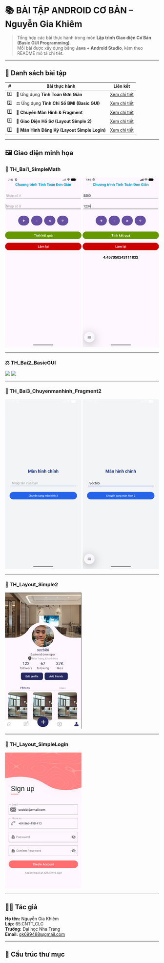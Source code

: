# 📚 BÀI TẬP ANDROID CƠ BẢN – Nguyễn Gia Khiêm

> Tổng hợp các bài thực hành trong môn **Lập trình Giao diện Cơ Bản (Basic GUI Programming)**.  
> Mỗi bài được xây dựng bằng **Java + Android Studio**, kèm theo README mô tả chi tiết.

---

## 🔗 Danh sách bài tập

| # | Bài thực hành | Liên kết |
|:-:|----------------|----------|
| 1️⃣ | 🧮 Ứng dụng **Tính Toán Đơn Giản** | [Xem chi tiết](./TH_Bai1_SimpleMath/README.md) |
| 2️⃣ | ⚖️ Ứng dụng **Tính Chỉ Số BMI (Basic GUI)** | [Xem chi tiết](./TH_Bai2_BasicGUI/README.md) |
| 3️⃣ | 🔄 **Chuyển Màn Hình & Fragment** | [Xem chi tiết](./TH_Bai3_Chuyenmanhinh_Fragment2/README.md) |
| 4️⃣ | 👤 **Giao Diện Hồ Sơ (Layout Simple 2)** | [Xem chi tiết](./TH_Layout_Simple2/README.md) |
| 5️⃣ | 🔐 **Màn Hình Đăng Ký (Layout Simple Login)** | [Xem chi tiết](./TH_Layout_SimpleLogin/README.md) |

---

## 🖼️ Giao diện minh họa

### 🧮 TH_Bai1_SimpleMath  
<img src="./TH_Bai1_SimpleMath/Screenshot_20251015_074401.png" width="250"/>
<img src="./TH_Bai1_SimpleMath/Screenshot_20251015_074443.png" width="250"/>

---

### ⚖️ TH_Bai2_BasicGUI  
<img src="./TH_Bai2_BasicGUI/Screenshot_20251022_001955.png" width="250"/>
<img src="./TH_Bai2_BasicGUI/Screenshot_20251022_002042.png" width="250"/>

---

### 🔄 TH_Bai3_Chuyenmanhinh_Fragment2  
<img src="./TH_Bai3_Chuyenmanhinh_Fragment2/Screenshot_20251022_004521.png" width="250"/>
<img src="./TH_Bai3_Chuyenmanhinh_Fragment2/Screenshot_20251022_004716.png" width="250"/>

---

### 👤 TH_Layout_Simple2  
<img src="./TH_Layout_Simple2/Screenshot%202025-10-22%20010920.png" width="250"/>

---

### 🔐 TH_Layout_SimpleLogin  
<img src="./TH_Layout_SimpleLogin/Screenshot%202025-10-22%20010802.png" width="250"/>

---

## 👨‍💻 Tác giả

**Họ tên:** Nguyễn Gia Khiêm  
**Lớp:** 65.CNTT_CLC  
**Trường:** Đại học Nha Trang  
**Email:** gk699488@gmail.com  

---

## 🌟 Cấu trúc thư mục

